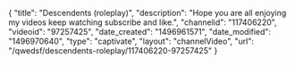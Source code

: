 {
    "title": "Descendents (roleplay)",
    "description": "Hope you are all enjoying my videos keep watching subscribe and like.",
    "channelid": "117406220",
    "videoid": "97257425",
    "date_created": "1496961571",
    "date_modified": "1496970640",
    "type": "captivate",
    "layout": "channelVideo",
    "url": "\/qwedsf\/descendents-roleplay\/117406220-97257425"
}